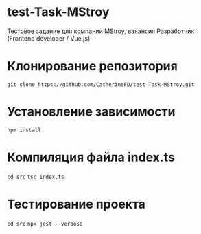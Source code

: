 # test-Task-MStroy
Тестовое задание для компании MStroy, вакансия Разработчик (Frontend developer / Vue.js)

# Клонирование репозитория
``` git clone https://github.com/CatherineFD/test-Task-MStroy.git ```

# Установление зависимости
``` npm install ```

# Компиляция файла index.ts
```cd src```
```tsc index.ts```

# Тестирование проекта

```cd src```
```npx jest --verbose```

